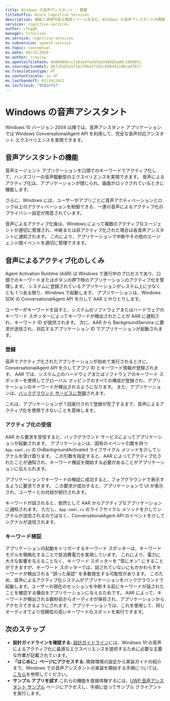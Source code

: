 ```yaml
---
title: Windows の音声アシスタント - 概要
titleSuffix: Azure Cognitive Services
description: 機能と使用可能な開発リソースを含む、Windows の音声アシスタントの概要。
services: cognitive-services
author: cfogg6
manager: trrwilson
ms.service: cognitive-services
ms.subservice: speech-service
ms.topic: conceptual
ms.date: 04/15/2020
ms.author: travisw
ms.openlocfilehash: 9e8b009ecc2181edfaad5da3d8d05ad0c1909051
ms.sourcegitcommit: 867cb1b7a1f3a1f0b427282c648d411d0ca4f81f
ms.translationtype: HT
ms.contentlocale: ja-JP
ms.lasthandoff: 03/19/2021
ms.locfileid: "95024757"
---
```

# <a name="voice-assistants-on-windows"></a>Windows の音声アシスタント

Windows 10 バージョン 2004 以降では、音声アシスタント アプリケーションでは Windows ConversationalAgent API を利用して、完全な音声対応アシスタント エクスペリエンスを実現できます。

## <a name="voice-assistant-features"></a>音声アシスタントの機能

音声エージェント アプリケーションを口頭でのキーワードでアクティブ化して、ハンズフリーの音声駆動型のエクスペリエンスを実現できます。 音声によるアクティブ化は、アプリケーションが閉じられ、画面がロックされているときに機能します。

さらに、Windows には、ユーザーがアプリごとに音声アクティベーションとロック以上のアクティベーションを制御できる、一連の音声によるアクティブ化のプライバシー設定が用意されています。

音声によるアクティブ化後は、Windows によって複数のアクティブなエージェントが適切に管理され、中断または非アクティブ化された場合は各音声アシスタントに通知されます。 これにより、アプリケーションで中断やその他のエージェント間イベントを適切に管理できます。

## <a name="how-does-voice-activation-work"></a>音声によるアクティブ化のしくみ

Agent Activation Runtime (AAR) は Windows で進行中のプロセスであり、口頭でのキーワードまたはボタンの押下時のアプリケーションのアクティブ化を管理します。 システムに登録されているアプリケーションがシステム上に少なくとも 1 つある限り、Windows で起動します。 アプリケーションは、Windows SDK の ConversationalAgent API を介して AAR とやりとりします。

ユーザーがキーワードを話すと、システムのソフトウェアまたはハードウェアのキーワード スポッターによってキーワードが検出されたことが AAR に通知され、キーワード ID が提供されます。 次に、AAR から BackgroundService に要求が送信され、対応するアプリケーション ID でアプリケーションが起動されます。

### <a name="registration"></a>登録

音声でアクティブ化されたアプリケーションが初めて実行されるときに、ConversationalAgent API を介してアプリ ID とキーワード情報が登録されます。 AAR では、システム上のハードウェアまたはソフトウェアのキーワード スポッターを使用してグローバル マッピングのすべての構成が登録され、アプリケーションのキーワードが検出されるようになります。 また、アプリケーションは、[バックグラウンド サービスに登録](/windows/uwp/launch-resume/register-a-background-task)されます。

これは、アプリケーションが 1 回実行されて登録が完了するまで、音声によるアクティブ化を使用できないことを意味します。

### <a name="receiving-an-activation"></a>アクティブ化の受信

AAR から要求を受信すると、バックグラウンド サービスによってアプリケーションが起動されます。 アプリケーションは、固有のイベント引数を持つ `App.xaml.cs` の OnBackgroundActivated ライフサイクル メソッドを介してシグナルを受け取ります。 この引数を指定すると、AAR によってアクティブ化されたことが通知され、キーワード検証を開始する必要があることがアプリケーションに伝えられます。

アプリケーションでキーワードの検証に成功すると、フォアグラウンドで表示するように要求できます。 この要求が成功すると、アプリケーションで UI が表示され、ユーザーとの対話が続行されます。

キーワードが話されると、依然として AAR からアクティブなアプリケーションに通知されます。 ただし、`App.xaml.cs` のライフサイクル メソッドを介してシグナルが送信されるのではなく、ConversationalAgent API のイベントを介してシグナルが送信されます。

### <a name="keyword-verification"></a>キーワード検証

アプリケーションの起動をトリガーするキーワード スポッターは、キーワード モデルを簡略化することで低消費電力を実現しています。 これにより、電力に大きな影響を与えることなく、キーワード スポッターを "常にオン" にすることができますが、キーワード スポッターでは、話されていないにもかかわらずキーワードが検出される "誤った承認" を多数発生する可能性があります。 このため、音声によるアクティブ化システムがアプリケーションをバックグラウンドで起動します。ユーザーの現在のセッションを中断する前にキーワードが話されたことを確認する機会をアプリケーションに与えるためです。 AAR によって、キーワードが検出される数秒前からオーディオが保存され、アプリケーションからアクセスできるようにされます。 アプリケーションでは、これを使用して、同じオーディオでより信頼性の高いキーワードのスポットを実行できます。

## <a name="next-steps"></a>次のステップ

- **設計ガイドラインを確認する:** [設計ガイドライン](windows-voice-assistants-best-practices.md)には、Windows 10 の音声によるアクティブ化に最適なエクスペリエンスを提供するために必要な主要な作業が記載されています。
- **「はじめに」ページにアクセスする:** 開発環境の設定から実装ガイドの紹介まで、Windows での音声アシスタントの実装を開始する手順については、[こちら](how-to-windows-voice-assistants-get-started.md)を参照してください。
- **サンプル アプリを試す**:これらの機能を直接体験するには、[UWP 音声アシスタント サンプル](windows-voice-assistants-faq.md#the-uwp-voice-assistant-sample) ページにアクセスし、手順に従ってサンプル クライアントを実行します。